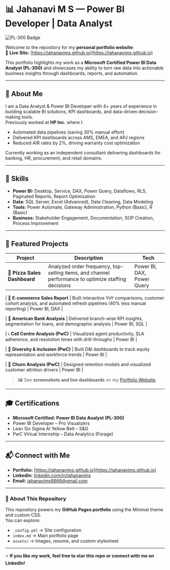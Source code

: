 # 📊 Jahanavi M S — Power BI Developer | Data Analyst

![PL-300 Badge](/assets/pl300.png)

Welcome to the repository for my **personal portfolio website**:  
🔗 **Live Site:** [https://jahanavims.github.io](https://jahanavims.github.io)

This portfolio highlights my work as a **Microsoft Certified Power BI Data Analyst (PL-300)** and showcases my ability to turn raw data into actionable business insights through dashboards, reports, and automation.

---

## 🧾 About Me
I am a Data Analyst & Power BI Developer with 4+ years of experience in building scalable BI solutions, KPI dashboards, and data-driven decision-making tools.  
Previously worked at **HP Inc.** where I:
- Automated data pipelines (saving 30% manual effort)
- Delivered KPI dashboards across AMS, EMEA, and APJ regions
- Reduced AIR rates by 2%, driving warranty cost optimization

Currently working as an independent consultant delivering dashboards for banking, HR, procurement, and retail domains.

---

## 🔧 Skills
- **Power BI:** Desktop, Service, DAX, Power Query, Dataflows, RLS, Paginated Reports, Report Optimization
- **Data:** SQL Server, Excel (Advanced), Data Cleaning, Data Modeling
- **Tools:** Power Automate, Gateway Administration, Python (Basic), R (Basic)
- **Business:** Stakeholder Engagement, Documentation, SOP Creation, Process Improvement

---

## 🚀 Featured Projects
| Project | Description | Tech |
|--------|-------------|------|
| 🍕 **Pizza Sales Dashboard** | Analyzed order frequency, top-selling items, and channel performance to optimize staffing decisions | Power BI, DAX, Power Query |

| 🛒 **E-commerce Sales Report** | Built interactive YoY comparisons, customer cohort analysis, and automated refresh pipelines (40% less manual reporting) | Power BI, DAX |

| 🏦 **American Bank Analysis** | Delivered branch-wise KPI insights, segmentation for loans, and demographic analysis | Power BI, SQL |

| 📞 **Call Centre Analysis (PwC)** | Visualized agent productivity, SLA adherence, and resolution times with drill-throughs | Power BI |

| 👥 **Diversity & Inclusion (PwC)** | Built D&I dashboards to track equity representation and workforce trends | Power BI |

| 🚪 **Churn Analysis (PwC)** | Designed retention models and visualized customer attrition drivers | Power BI |

> 🖼️ See **screenshots and live dashboards** on my [Portfolio Website](https://jahanavims.github.io).

---

## 🎓 Certifications
- **Microsoft Certified: Power BI Data Analyst (PL-300)**  
- Power BI Developer – Pro Visualizers  
- Lean Six Sigma AI Yellow Belt – S&G  
- PwC Virtual Internship – Data Analytics (Forage)

---

## 📬 Connect with Me
- **Portfolio:** [https://jahanavims.github.io](https://jahanavims.github.io)
- **LinkedIn:** [linkedin.com/in/jahanavims](https://linkedin.com/in/jahanavims)
- **Email:** jahanavims6666@gmail.com

---

### 📌 About This Repository
This repository powers my **GitHub Pages portfolio** using the Minimal theme and custom CSS.  
You can explore:
- `_config.yml` → Site configuration  
- `index.md` → Main portfolio page  
- `assets/` → Images, resume, and custom stylesheet  

---

⭐ **If you like my work, feel free to star this repo or connect with me on LinkedIn!**

